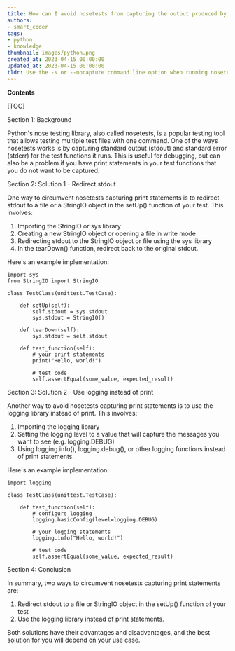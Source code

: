 ```yaml
---
title: How can I avoid nosetests from capturing the output produced by my print statements?
authors:
- smart_coder
tags:
- python
- knowledge
thumbnail: images/python.png
created_at: 2023-04-15 00:00:00
updated_at: 2023-04-15 00:00:00
tldr: Use the -s or --nocapture command line option when running nosetests to allow print statements to be displayed.
---
```


**Contents**

[TOC]

Section 1: Background

Python's nose testing library, also called nosetests, is a popular testing tool that allows testing multiple test files with one command. One of the ways nosetests works is by capturing standard output (stdout) and standard error (stderr) for the test functions it runs. This is useful for debugging, but can also be a problem if you have print statements in your test functions that you do not want to be captured.

Section 2: Solution 1 - Redirect stdout

One way to circumvent nosetests capturing print statements is to redirect stdout to a file or a StringIO object in the setUp() function of your test. This involves:

1. Importing the StringIO or sys library
2. Creating a new StringIO object or opening a file in write mode
3. Redirecting stdout to the StringIO object or file using the sys library
4. In the tearDown() function, redirect back to the original stdout.

Here's an example implementation:

```
import sys
from StringIO import StringIO

class TestClass(unittest.TestCase):

    def setUp(self):
        self.stdout = sys.stdout
        sys.stdout = StringIO()

    def tearDown(self):
        sys.stdout = self.stdout

    def test_function(self):
        # your print statements
        print("Hello, world!")

        # test code
        self.assertEqual(some_value, expected_result)

```

Section 3: Solution 2 - Use logging instead of print

Another way to avoid nosetests capturing print statements is to use the logging library instead of print. This involves:

1. Importing the logging library
2. Setting the logging level to a value that will capture the messages you want to see (e.g. logging.DEBUG)
3. Using logging.info(), logging.debug(), or other logging functions instead of print statements.

Here's an example implementation:

```
import logging

class TestClass(unittest.TestCase):

    def test_function(self):
        # configure logging
        logging.basicConfig(level=logging.DEBUG)

        # your logging statements
        logging.info("Hello, world!")

        # test code
        self.assertEqual(some_value, expected_result)
```

Section 4: Conclusion

In summary, two ways to circumvent nosetests capturing print statements are:

1. Redirect stdout to a file or StringIO object in the setUp() function of your test
2. Use the logging library instead of print statements.

Both solutions have their advantages and disadvantages, and the best solution for you will depend on your use case.
